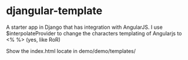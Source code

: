 djangular-template
==================

A starter app in Django that has integration with AngularJS. I use $interpolateProvider to change the characters templating of Angularjs to &lt;% %> (yes, like RoR)

Show the index.html locate in demo/demo/templates/
